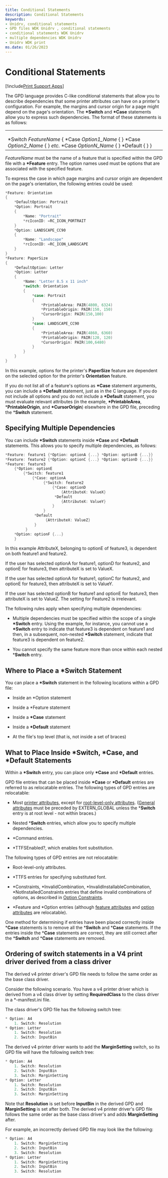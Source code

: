 ```yaml
---
title: Conditional Statements
description: Conditional Statements
keywords:
- Unidrv, conditional statements
- GPD files WDK Unidrv , conditional statements
- conditional statements WDK Unidrv
- multiple dependencies WDK Unidrv
- Unidrv WDK print
ms.date: 01/26/2023
---
```


# Conditional Statements

[!include[Print Support Apps](../includes/print-support-apps.md)]

The GPD language provides C-like conditional statements that allow you to describe dependencies that some printer attributes can have on a printer's configuration. For example, the margins and cursor origin for a page might depend on the page's orientation. The **\*Switch** and **\*Case** statements allow you to express such dependencies. The format of these statements is as follows:

<table>
<colgroup>
<col width="100%" />
</colgroup>
<tbody>
<tr class="odd">
<td><p></p>
*Switch <em>FeatureName</em>
{
*Case <em>Option1_Name</em>
{
}
*Case <em>Option2_Name</em>
{
}
<em>etc.</em>
*Case <em>OptionN_Name</em>
{
}
*Default
{
}
}</td>
</tr>
</tbody>
</table>

*FeatureName* must be the name of a feature that is specified within the GPD file with a **\*Feature** entry. The option names used must be options that are associated with the specified feature.

To express the case in which page margins and cursor origin are dependent on the page's orientation, the following entries could be used:

```cpp
*Feature: Orientation
{
    *DefaultOption: Portrait
    *Option: Portrait
    {
        *Name: "Portrait"
        *rcIconID: =RC_ICON_PORTRAIT
    }
    *Option: LANDSCAPE_CC90
    {
        *Name: "Landscape"
        *rcIconID: =RC_ICON_LANDSCAPE
    }
}
*Feature: PaperSize
{
    *DefaultOption: Letter
    *Option: Letter
    {
        *Name: "Letter 8.5 x 11 inch"
        *switch: Orientation
        {
            *case: Portrait
            {
                *PrintableArea: PAIR(4800, 6324)
                *PrintableOrigin: PAIR(150, 150)
                *CursorOrigin: PAIR(150,100)
            }
            *case: LANDSCAPE_CC90
            {
                *PrintableArea: PAIR(4860, 6360)
                *PrintableOrigin: PAIR(120, 120)
                *CursorOrigin: PAIR(100,6480)
            }
        }
    }
}
```

In this example, options for the printer's **PaperSize** feature are dependent on the selected option for the printer's **Orientation** feature.

If you do not list all of a feature's options as **\*Case** statement arguments, you can include a **\*Default** statement, just as in the C language. If you do not include all options and you do not include a **\*Default** statement, you must evaluate relevant attributes (in the example, **\*PrintableArea**, \***PrintableOrigin**, and **\*CursorOrigin**) elsewhere in the GPD file, preceding the \***Switch** statement.

## Specifying Multiple Dependencies

You can include **\*Switch** statements inside **\*Case** and **\*Default** statements. This allows you to specify multiple dependencies, as follows:

```cpp
*Feature: feature1 {*Option: optionA {...} *Option: optionB {...}}
*Feature: feature2 {*Option: optionC {...} *Option: optionD {...}}
*Feature: feature3 
    {*Option: optionE 
        {*Switch: feature1 
            {*Case: optionA
                 {*Switch: feature2
                     {*Case: optionD
                         {AttributeX: ValueX}
                      *Default
                         {AttributeX: ValueY}
                     }
                 }
             *Default
                  {AttributeX: ValueZ}
             }
         }
    *Option: optionF {...} 
    }
```

In this example AttributeX, belonging to optionE of feature3, is dependent on both feature1 and feature2.

If the user has selected optionA for feature1, optionD for feature2, and optionE for feature3, then attributeX is set to ValueX.

If the user has selected optionA for feature1, optionC for feature2, and optionE for feature3, then attributeX is set to ValueY.

If the user has selected optionB for feature1 and optionE for feature3, then attributeX is set to ValueZ. The setting for Feature2 is irrelevant.

The following rules apply when specifying multiple dependencies:

- Multiple dependencies must be specified within the scope of a single **\*Switch** entry. Using the example, for instance, you cannot use a **\*Switch** entry to indicate that feature3 is dependent on feature1 and then, in a subsequent, non-nested **\*Switch** statement, indicate that feature3 is dependent on feature2.

- You cannot specify the same feature more than once within each nested \***Switch** entry.

## Where to Place a \*Switch Statement

You can place a **\*Switch** statement in the following locations within a GPD file:

- Inside an \*Option statement

- Inside a \*Feature statement

- Inside a **\*Case** statement

- Inside a **\*Default** statement

- At the file's top level (that is, not inside a set of braces)

## What to Place Inside \*Switch, \*Case, and \*Default Statements

Within a **\*Switch** entry, you can place only **\*Case** and **\*Default** entries.

GPD file entries that can be placed inside **\*Case** or **\*Default** entries are referred to as relocatable entries. The following types of GPD entries are relocatable:

- Most [printer attributes](printer-attributes.md), except for [root-level-only attributes](root-level-only-attributes.md). ([General attributes](general-attributes.md) must be preceded by EXTERN\_GLOBAL unless the \***Switch** entry is at root level - not within braces.)

- Nested \***Switch** entries, which allow you to specify multiple dependencies.

- \*Command entries.

- \*TTFSEnabled?, which enables font substitution.

The following types of GPD entries are not relocatable:

- Root-level-only attributes.

- \*TTFS entries for specifying substituted font.

- \*Constraints, \*InvalidCombination, \*InvalidInstallableCombination, \*NotInstalledConstraints entries that define invalid combinations of options, as described in [Option Constraints](option-constraints.md).

- \*Feature and \*Option entries (although [feature attributes](feature-attributes.md) and [option attributes](option-attributes.md) are relocatable).

One method for determining if entries have been placed correctly inside \***Case** statements is to remove all the \***Switch** and \***Case** statements. If the entries inside the \***Case** statements are correct, they are still correct after the \***Switch** and \***Case** statements are removed.

## Ordering of switch statements in a V4 print driver derived from a class driver

The derived v4 printer driver's GPD file needs to follow the same order as the base class driver.

Consider the following scenario. You have a v4 printer driver which is derived from a v4 class driver by setting **RequiredClass** to the class driver in a \*-manifest.ini file.

The class driver's GPD file has the following switch tree:

```cpp
* Option: A4
    1. Switch: Resolution
* Option: Letter
    1. Switch: Resolution
    2. Switch: InputBin
```

The derived v4 printer driver wants to add the **MarginSetting** switch, so its GPD file will have the following switch tree:

```cpp
* Option: A4
    1. Switch: Resolution
    2. Switch: InputBin
    3. Switch: MarginSetting
* Option: Letter
    1. Switch: Resolution
    2. Switch: InputBin
    3. Switch: MarginSetting
```

Note that **Resolution** is set before **InputBin** in the derived GPD and **MarginSetting** is set after both. The derived v4 printer driver's GPD file follows the same order as the base class driver's and adds **MarginSetting** after.

For example, an incorrectly derived GPD file may look like the following:

```cpp
* Option: A4
    1. Switch: MarginSetting
    2. Switch: InputBin
    3. Switch: Resolution
* Option: Letter
    1. Switch: MarginSetting
    2. Switch: InputBin
    3. Switch: Resolution
```
